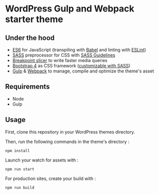 # WordPress Gulp and Webpack starter theme

## Under the hood

- [ES6](https://github.com/lukehoban/es6features#readme) for JavaScript (transpiling with [Babel](https://babeljs.io/) and linting with [ESLint](https://eslint.org/))
- [SASS](http://sass-lang.com/) preprocessor for CSS with [SASS Guidelines](https://sass-guidelin.es/#the-7-1-pattern)
- [Breakpoint slicer](https://github.com/lolmaus/breakpoint-slicer/) to write faster media queries
- [Bootstrap 4](https://getbootstrap.com/docs/4.0/getting-started/introduction/) as CSS framework ([customizable with SASS](https://getbootstrap.com/docs/4.0/getting-started/theming/#variable-defaults))
- [Gulp](https://gulpjs.com/) & [Webpack](https://webpack.js.org/) to manage, compile and optimize the theme's asset

## Requirements

* Node
* Gulp

## Usage

First, clone this repository in your WordPress themes directory.

Then, run the following commands in the theme's directory :

	npm install

Launch your watch for assets with :

	npm run start
	
For production sites, create your build with :

	npm run build
